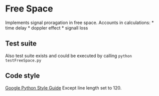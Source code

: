 # Free Space
Implements signal proragation in free space.
Accounts in calculations:
    * time delay
    * doppler effect
    * signall loss
## Test suite
Also test suite exists and could be executed by calling `python testFreeSpace.py`
## Code style
[Google Python Style Guide](https://google.github.io/styleguide/pyguide.html)
Except line length set to 120.